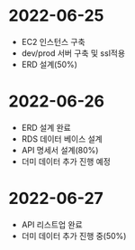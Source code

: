 # 2022-06-25
- EC2 인스턴스 구축
- dev/prod 서버 구축 및 ssl적용
- ERD 설계(50%)

# 2022-06-26
- ERD 설계 완료
- RDS 데이터 베이스 설계
- API 명세서 설계(80%)
- 더미 데이터 추가 진행 예정

# 2022-06-27
- API 리스트업 완료
- 더미 데이터 추가 진행 중(50%)
